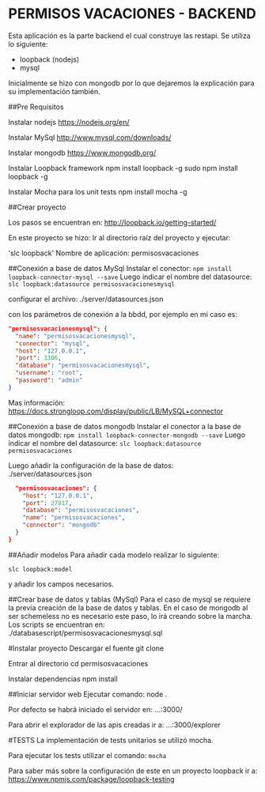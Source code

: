 # PERMISOS VACACIONES - BACKEND

Esta aplicación es la parte backend el cual construye las restapi.
Se utiliza lo siguiente:
- loopback (nodejs)
- mysql

Inicialmente se hizo con mongodb por lo que dejaremos la explicación para su implementación también.

##Pre Requisitos

Instalar nodejs
https://nodejs.org/en/

Instalar MySql
http://www.mysql.com/downloads/

Instalar mongodb
https://www.mongodb.org/

Instalar Loopback framework
npm install loopback -g
sudo npm install loopback -g

Instalar Mocha para los unit tests
npm install mocha -g

##Crear proyecto

Los pasos se encuentran en:
http://loopback.io/getting-started/

En este proyecto se hizo:
Ir al directorio raíz del proyecto y ejecutar:

'slc loopback'
Nombre de aplicación: permisosvacaciones

##Conexión a base de datos MySql
Instalar el conector:
`npm install loopback-connector-mysql --save`
Luego indicar el nombre del datasource:
`slc loopback:datasource permisosvacacionesmysql`

configurar el archivo: ./server/datasources.json

con los parámetros de conexión a la bbdd, por ejemplo en mi caso es:

```json
"permisosvacacionesmysql": {
  "name": "permisosvacacionesmysql",
  "connector": "mysql",
  "host": "127.0.0.1",
  "port": 3306,
  "database": "permisosvacacionesmysql",
  "username": "root",
  "password": "admin"
}
```

Mas información:
https://docs.strongloop.com/display/public/LB/MySQL+connector

##Conexión a base de datos mongodb
Instalar el conector a la base de datos mongodb:
`npm install loopback-connector-mongodb --save`
Luego indicar el nombre del datasource:
`slc loopback:datasource permisosvacaciones`

Luego añadir la configuración de la base de datos:
./server/datasources.json
```json
  "permisosvacaciones": {
    "host": "127.0.0.1",
    "port": 27017,
    "database": "permisosvacaciones",
    "name": "permisosvacaciones",
    "connector": "mongodb"
  }
}
```

##Añadir modelos
Para añadir cada modelo realizar lo siguiente:

`slc loopback:model`

y añadir los campos necesarios.

##Crear base de datos y tablas (MySql)
Para el caso de mysql se requiere la previa creación de la base de datos y tablas.
En el caso de mongodb al ser schemeless no es necesario este paso, lo irá creando sobre la marcha.
Los scripts se encuentran en:
./databasescript/permisosvacacionesmysql.sql

#Instalar proyecto
Descargar el fuente
git clone

Entrar al directorio
cd permisosvacaciones

Instalar dependencias
npm install

##Iniciar servidor web
Ejecutar comando:
node .

Por defecto se habrá iniciado el servidor en:
...:3000/

Para abrir el explorador de las apis creadas ir a:
...:3000/explorer

#TESTS
La implementación de tests unitarios se utilizó mocha.

Para ejecutar los tests utilizar el comando:
`mocha`

Para saber más sobre la configuración de este en un proyecto loopback ir a:
https://www.npmjs.com/package/loopback-testing
